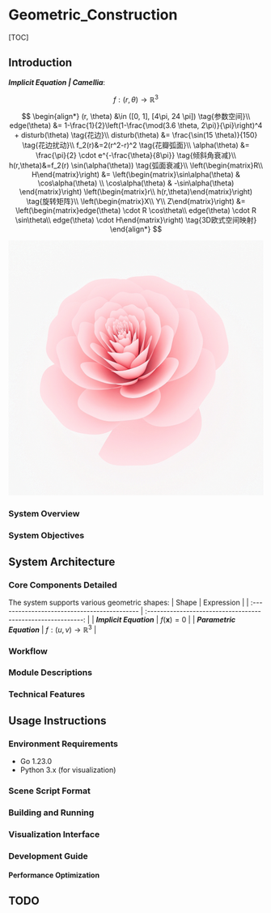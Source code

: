 # Geometric_Construction

[TOC]

## Introduction

***Implicit Equation | Camellia***: 

$$f: (r, \theta) \to \mathbb R^3$$

$$
\begin{align*}
(r, \theta) &\in ([0, 1], [4\pi, 24 \pi])  \tag{参数空间}\\
edge(\theta) &= 1-\frac{1}{2}\left(1-\frac{\mod(3.6 \theta, 2\pi)}{\pi}\right)^4 + disturb(\theta)   \tag{花边}\\
disturb(\theta) &= \frac{\sin(15 \theta)}{150}   \tag{花边扰动}\\
f_2(r)&=2(r^2-r)^2 \tag{花瓣弧面}\\
\alpha(\theta) &= \frac{\pi}{2} \cdot e^{-\frac{\theta}{8\pi}}  \tag{倾斜角衰减}\\
h(r,\theta)&=f_2(r) \sin(\alpha(\theta))  \tag{弧面衰减}\\
\left(\begin{matrix}R\\ H\end{matrix}\right) &= \left(\begin{matrix}\sin\alpha(\theta) & \cos\alpha(\theta) \\ \cos\alpha(\theta) & -\sin\alpha(\theta) \end{matrix}\right) \left(\begin{matrix}r\\  h(r,\theta)\end{matrix}\right) \tag{旋转矩阵}\\
\left(\begin{matrix}X\\ Y\\ Z\end{matrix}\right) &= \left(\begin{matrix}edge(\theta) \cdot R \cos\theta\\ edge(\theta) \cdot R \sin\theta\\  edge(\theta) \cdot H\end{matrix}\right)  \tag{3D欧式空间映射}
\end{align*}
$$


<img src="./docs/assets/db54bafc40ecf0743799a487eb9f812.jpg" alt="db54bafc40ecf0743799a487eb9f812" style="zoom:50%;" />

### System Overview



### System Objectives



## System Architecture


### Core Components Detailed

The system supports various geometric shapes:
| Shape                                        |                          Expression                          |
| :------------------------------------------- | :----------------------------------------------------------: |
| ***Implicit Equation***                      |                    $f(\boldsymbol x) = 0$                    |
| ***Parametric Equation***                    |                 $f: (u, v) \to \mathbb R^3$                  |


### Workflow



### Module Descriptions


### Technical Features



## Usage Instructions

### Environment Requirements

- Go 1.23.0
- Python 3.x (for visualization)

### Scene Script Format




### Building and Running

### Visualization Interface

### Development Guide



#### Performance Optimization




## TODO
